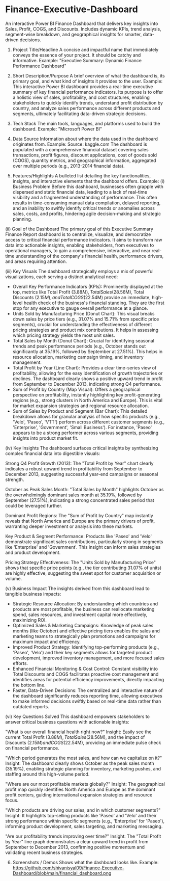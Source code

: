 # Finance-Executive-Dashboard
An interactive Power BI Finance Dashboard that delivers key insights into Sales, Profit, COGS, and Discounts. Includes dynamic KPIs, trend analysis, segment-wise breakdown, and geographical insights for smarter, data-driven decisions.

1) Project Title/Headline
A concise and impactful name that immediately conveys the essence of your project. It should be catchy and informative.
Example:
"Executive Summary: Dynamic Finance Performance Dashboard"

2) Short Description/Purpose
A brief overview of what the dashboard is, its primary goal, and what kind of insights it provides to the user.
Example:
This interactive Power BI dashboard provides a real-time executive summary of key financial performance indicators. Its purpose is to offer a holistic view of sales, profitability, and cost structures, enabling stakeholders to quickly identify trends, understand profit distribution by country, and analyze sales performance across different products and segments, ultimately facilitating data-driven strategic decisions.

3) Tech Stack
The main tools, languages, and platforms used to build the dashboard.
Example:
"Microsoft Power BI"

4) Data Source
Information about where the data used in the dashboard originates from.
Example:
Source: kaggle.com
The dashboard is populated with a comprehensive financial dataset covering sales transactions, profit figures, discount applications, cost of goods sold (COGS), quantity metrics, and geographical information, aggregated over multiple periods (e.g., 2013-2014 financial data).

5) Features/Highlights
A bulleted list detailing the key functionalities, insights, and interactive elements that the dashboard offers.
Example:
(i) Business Problem
Before this dashboard, businesses often grapple with dispersed and static financial data, leading to a lack of real-time visibility and a fragmented understanding of performance. This often results in time-consuming manual data compilation, delayed reporting, and an inability to swiftly identify critical trends or anomalies across sales, costs, and profits, hindering agile decision-making and strategic planning.

(ii) Goal of the Dashboard
The primary goal of this Executive Summary Finance Report dashboard is to centralize, visualize, and democratize access to critical financial performance indicators. It aims to transform raw data into actionable insights, enabling stakeholders, from executives to operational managers, to gain a comprehensive, interactive, and near real-time understanding of the company's financial health, performance drivers, and areas requiring attention.

(iii) Key Visuals
The dashboard strategically employs a mix of powerful visualizations, each serving a distinct analytical need:

* Overall Key Performance Indicators (KPIs): Prominently displayed at the top, metrics like Total Profit ($3.88M), Total Sales ($28.56M), Total Discounts ($2.15M), and Total COGS ($22.54M) provide an immediate, high-level health check of the business's financial standing. They are the first stop for any executive to gauge overall performance at a glance.
* Units Sold by Manufacturing Price (Donut Chart): This visual breaks down sales by price tiers (e.g., 31.07% and 15.71% from specific price segments), crucial for understanding the effectiveness of different pricing strategies and product mix contributions. It helps in assessing which pricing strategy yields the most unit sales.
* Total Sales by Month (Donut Chart): Crucial for identifying seasonal trends and peak performance periods (e.g., October stands out significantly at 35.19%, followed by September at 27.51%). This helps in resource allocation, marketing campaign timing, and inventory management.
* Total Profit by Year (Line Chart): Provides a clear time-series view of profitability, allowing for the easy identification of growth trajectories or declines. The dashboard clearly shows a positive upward trend in profit from September to December 2013, indicating strong Q4 performance.
* Sum of Profit by Country (Map Visual): Offers a geographical perspective on profitability, instantly highlighting key profit-generating regions (e.g., strong clusters in North America and Europe). This is vital for market expansion strategies and regional resource allocation.
* Sum of Sales by Product and Segment (Bar Chart): This detailed breakdown allows for granular analysis of how specific products (e.g., 'Velo', 'Paseo', 'VTT') perform across different customer segments (e.g., 'Enterprise', 'Government', 'Small Business'). For instance, 'Paseo' appears to be a strong performer across various segments, providing insights into product market fit.

(iv) Key Insights
The dashboard surfaces critical insights by synthesizing complex financial data into digestible visuals:

 Strong Q4 Profit Growth (2013): The "Total Profit by Year" chart clearly indicates a robust upward trend in profitability from September to December 2013, suggesting successful year-end campaigns or seasonal strength.

 October as Peak Sales Month: "Total Sales by Month" highlights October as the overwhelmingly dominant sales month at 35.19%, followed by September (27.51%), indicating a strong concentrated sales period that could be leveraged further.

 Dominant Profit Regions: The "Sum of Profit by Country" map instantly reveals that North America and Europe are the primary drivers of profit, warranting deeper investment or analysis into these markets.

 Key Product & Segment Performance: Products like 'Paseo' and 'Velo' demonstrate significant sales contributions, particularly strong in segments like 'Enterprise' and 'Government'. This insight can inform sales strategies and product development.

 Pricing Strategy Effectiveness: The "Units Sold by Manufacturing Price" shows that specific price points (e.g., the tier contributing 31.07% of units) are highly effective, suggesting the sweet spot for customer acquisition or volume.

(v) Business Impact
The insights derived from this dashboard lead to tangible business impacts:

- Strategic Resource Allocation: By understanding which countries and products are most profitable, the business can reallocate marketing spend, sales resources, and investment capital more effectively, maximizing ROI.
- Optimized Sales & Marketing Campaigns: Knowledge of peak sales months (like October) and effective pricing tiers enables the sales and marketing teams to strategically plan promotions and campaigns for maximum impact and efficiency.
- Improved Product Strategy: Identifying top-performing products (e.g., 'Paseo', 'Velo') and their key segments allows for targeted product development, improved inventory management, and more focused sales efforts.
- Enhanced Financial Monitoring & Cost Control: Constant visibility into Total Discounts and COGS facilitates proactive cost management and identifies areas for potential efficiency improvements, directly impacting the bottom line.
- Faster, Data-Driven Decisions: The centralized and interactive nature of the dashboard significantly reduces reporting time, allowing executives to make informed decisions swiftly based on real-time data rather than outdated reports.

(vi) Key Questions Solved
This dashboard empowers stakeholders to answer critical business questions with actionable insights:

"What is our overall financial health right now?"
Insight: Easily see the current Total Profit ($3.88M), Total Sales ($28.56M), and the impact of Discounts ($2.15M) and COGS ($22.54M), providing an immediate pulse check on financial performance.

"Which period generates the most sales, and how can we capitalize on it?"
Insight: The dashboard clearly shows October as the peak sales month (35.19%), enabling strategic planning for inventory, marketing pushes, and staffing around this high-volume period.

"Where are our most profitable markets globally?"
Insight: The geographical profit map quickly identifies North America and Europe as the dominant profit centers, guiding international expansion strategies and resource focus.

"Which products are driving our sales, and in which customer segments?"
Insight: It highlights top-selling products like 'Paseo' and 'Velo' and their strong performance within specific segments (e.g., 'Enterprise' for 'Paseo'), informing product development, sales targeting, and marketing messaging.

"Are our profitability trends improving over time?"
Insight: The "Total Profit by Year" line graph demonstrates a clear upward trend in profit from September to December 2013, confirming positive momentum and validating recent business strategies.

6) Screenshots / Demos
Shows what the dashboard looks like.
Example:
https://github.com/shivanisyal09/Finance-Executive-Dashboard/blob/main/financial_dashboard.png
